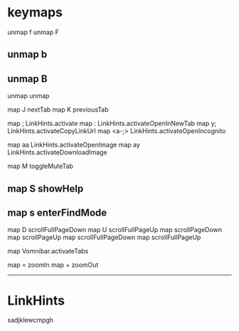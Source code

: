 # keymaps 

unmap f
unmap F
## unmap b
## unmap B
unmap <a-f>
unmap <a-m>


map J nextTab
map K previousTab

map ; LinkHints.activate
map : LinkHints.activateOpenInNewTab
map y; LinkHints.activateCopyLinkUrl
map <a-;> LinkHints.activateOpenIncognito

map aa LinkHints.activateOpenImage
map ay LinkHints.activateDownloadImage

map M toggleMuteTab

## map S showHelp
## map s enterFindMode

map D scrollFullPageDown
map U scrollFullPageUp
map <c-d> scrollPageDown
map <c-u> scrollPageUp
map <c-f> scrollFullPageDown
map <c-b> scrollFullPageUp


map <c-p> Vomnibar.activateTabs

map = zoomIn
map + zoomOut



----- ----- ----- ----- -----
# LinkHints 
sadjklewcmpgh
